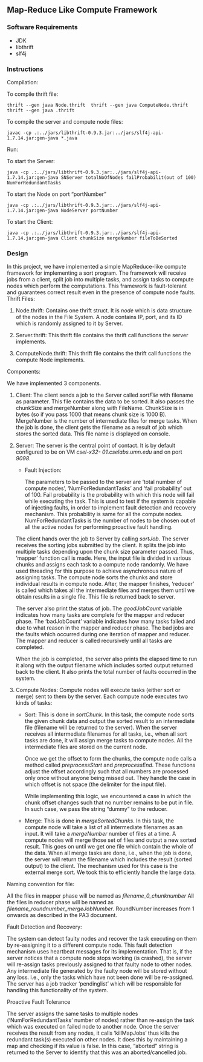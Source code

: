 ## Map-Reduce Like Compute Framework

### Software Requirements

- JDK
- libthrift
- slf4j

### Instructions

Compilation:

To compile thrift file:

```
thrift --gen java Node.thrift  thrift --gen java ComputeNode.thrift thrift --gen java .thrift
```

To compile the server and compute node files:

```
javac -cp .:../jars/libthrift-0.9.3.jar:../jars/slf4j-api-1.7.14.jar:gen-java *.java
```

Run:

To start the Server:

```
java -cp .:../jars/libthrift-0.9.3.jar:../jars/slf4j-api-1.7.14.jar:gen-java SNServer totalNoOfNodes failProbabilit(out of 100) NumForRedundantTasks
```

To start the Node on port “portNumber”
```
java -cp .:../jars/libthrift-0.9.3.jar:../jars/slf4j-api-1.7.14.jar:gen-java NodeServer portNumber
```

To start the Client:
```
java -cp .:../jars/libthrift-0.9.3.jar:../jars/slf4j-api-1.7.14.jar:gen-java Client chunkSize mergeNumber fileToBeSorted
```
### Design 


In this project, we have implemented a simple MapReduce-like compute framework for implementing a sort program. The framework will receive jobs from a client, split job into multiple tasks, and assign tasks to compute nodes which perform the computations. This framework is fault-tolerant and guarantees correct result even in the presence of compute node faults.
Thrift Files:

1.	Node.thrift: Contains one thrift struct. It is *node* which is data structure of the nodes in the File System. A node contains IP, port, and its ID which is randomly assigned to it by Server.

2.	Server.thrift: This thrift file contains the thrift call functions the server implements.

3.	ComputeNode.thrift: This thrift file contains the thrift call functions the compute Node implements.

Components:

We have implemented 3 components.
1.	Client: The client sends a job to the Server called *sortFile* with filename as parameter. This file contains the data to be sorted. It also passes the chunkSize and mergeNumber along with FileName. ChunkSize is in bytes (so if you pass 1000 that means chunk size is 1000 B). MergeNumber is the number of intermediate files for merge tasks. When the job is done, the client gets the filename as a result of job which stores the sorted data. This file name is displayed on console.
2.	Server: The server is the central point of contact. It is by default configured to be on VM *csel-x32- 01.cselabs.umn.edu* and on port *9098*.

	- Fault Injection:

		The parameters to be passed to the server are ‘total number of compute nodes’, ‘NumForRedundantTasks’ and ‘fail probability’ out of 100. Fail probability is the probability with which this node will fail while executing the task. This is used to test if the system is capable of injecting faults, in order to implement fault detection and recovery mechanism. This probability is same for all the compute nodes. NumForRedundantTasks is the number of nodes to be chosen out of all the active nodes for performing proactive fault handling.
    
	The client hands over the job to Server by calling *sortJob*. The server receives the sorting jobs submitted by the client. It splits the job into multiple tasks depending upon the chunk size parameter passed. Thus, ’mapper’ function call is made. Here, the input file is divided in various chunks and assigns each task to a compute node randomly. We have used threading for this purpose to achieve asynchronous nature of assigning tasks. The compute node sorts the chunks and store individual results in compute node.  After,
the mapper finishes, ‘reducer’ is called which takes all the intermediate files and merges them until we obtain results in a single file. This file is returned back to server.

	 The server also print the status of job. The *goodJobCount* variable indicates how many tasks are complete for the mapper and reducer phase. The ‘badJobCount’ variable indicates how many tasks failed and due to what reason in the mapper and reducer phase. The bad jobs are the faults which occurred during one iteration of mapper and reducer. The mapper and reducer is called recursively until all tasks are completed.

	When the job is completed, the server also prints the elapsed time to run it along with the output filename which includes sorted output returned back to the client. It also prints the total number of faults occurred in the system.
    
    
3.	Compute Nodes: Compute nodes will execute tasks (either sort or merge) sent to them by the server. Each compute node executes two kinds of tasks:

	- Sort: This is done in *sortChunk*. In this task, the compute node sorts the given chunk data and output the sorted result to an intermediate file (filename will be returned to the server). When the server receives all intermediate filenames for all tasks, i.e., when all sort tasks are done, it will assign merge tasks to compute nodes. All the intermediate files are stored on the current node.

		Once we get the offset to form the chunks, the compute node calls a method called *preprocessStart* and *preprocessEnd*. These functions adjust the offset accordingly such that all numbers are processed only once without anyone being missed out. They handle the case in which offset is not space (the delimiter for the input file).
    	
		While implementing this logic, we encountered a case in which the chunk offset changes such that no number remains to be put in file. In such case, we pass the string “dummy” to the reducer.

	- Merge: This is done in *mergeSortedChunks*. In this task, the compute node will take a list of all intermediate filenames as an input. It will take a *mergeNumber* number of files at a time. A compute nodes will merge those set of files and output a new sorted result. This goes on until we get one file which contain the whole of the data. When all merge tasks are done, i.e., when the job is done, the server will return the filename which includes the result (sorted output) to the client.
The mechanism used for this case is the external merge sort. We took this to efficiently handle the large data.

Naming convention for file:

All the files in mapper phase will be named as *filename_0_chunknumber*
All the files in reducer phase will be named as *filename_roundnumber_mergeJobNumber*. RoundNumber increases from 1 onwards as described in the PA3 document.

Fault Detection and Recovery:

The system can detect faulty nodes and recover the task executing on them by re-assigning it to a different compute node. This fault detection mechanism uses heartbeat messages for its implementation. That is,
if the server notices that a compute node stops working (is crashed), the server will re-assign tasks previously assigned to that faulty node to other nodes. Any intermediate file generated by the faulty node will be stored without any loss. i.e., only the tasks which have not been done will be re-assigned. The server has a job tracker ‘pendinglist’ which will be responsible for handling this functionality of the system.

Proactive Fault Tolerance

The server assigns the same tasks to multiple nodes (‘NumForRedundantTasks’ number of nodes) rather than re-assign the task which was executed on failed node to another node. Once the server receives the result from any nodes, it calls ‘killMapJobs’ thus kills the redundant task(s) executed on other nodes. It does this by maintaining a map and checking if its value is false. In this case, “aborted” string is returned to the Server to identify that this was an aborted/cancelled job.
